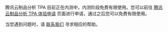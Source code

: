 腾讯云制品分析 TPA 目前正在内测中，内测阶段免费有限使用。您可以前往 [腾讯云制品分析 TPA 体验申请](https://cloud.tencent.com/apply/p/2yrp2vria8t) 页面进行申请，通过之后您可以免费有限使用。

当您遇到问题时，请 [联系我们](https://cloud.tencent.com/about/connect) 寻求相应的帮助。
